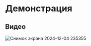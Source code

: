 # Демонстрация

## **Видео**


![Снимок экрана 2024-12-04 235355](https://github.com/user-attachments/assets/a880452e-38b7-44f2-abd0-5008e12e5fad)
